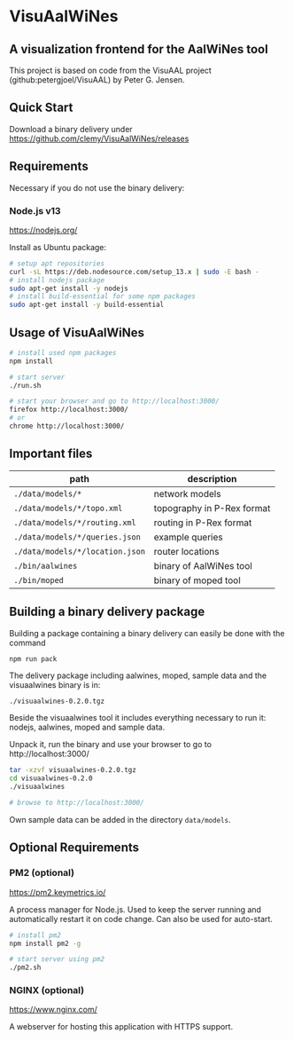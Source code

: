 # VisuAalWiNes

## A visualization frontend for the AalWiNes tool
This project is based on code from the VisuAAL project (github:petergjoel/VisuAAL) by Peter G. Jensen.

## Quick Start
Download a binary delivery under https://github.com/clemy/VisuAalWiNes/releases

## Requirements
Necessary if you do not use the binary delivery:

###  Node.js v13 
<https://nodejs.org/>

Install as Ubuntu package:
```bash
# setup apt repositories
curl -sL https://deb.nodesource.com/setup_13.x | sudo -E bash -
# install nodejs package
sudo apt-get install -y nodejs
# install build-essential for some npm packages
sudo apt-get install -y build-essential
```

## Usage of VisuAalWiNes

```bash
# install used npm packages
npm install

# start server
./run.sh

# start your browser and go to http://localhost:3000/
firefox http://localhost:3000/
# or
chrome http://localhost:3000/
```

## Important files

| path                            | description |
| ------------------------------- | ----------- |
| `./data/models/*`               | network models |
| `./data/models/*/topo.xml`      | topography in P-Rex format |
| `./data/models/*/routing.xml`   | routing in P-Rex format |
| `./data/models/*/queries.json`  | example queries |
| `./data/models/*/location.json` | router locations |
| `./bin/aalwines`                | binary of AalWiNes tool |
| `./bin/moped`                   | binary of moped tool |

## Building a binary delivery package

Building a package containing a binary delivery can easily be done with the command

```bash
npm run pack
```

The delivery package including aalwines, moped, sample data and the visuaalwines binary is in:

`./visuaalwines-0.2.0.tgz`

Beside the visuaalwines tool it includes everything necessary to run it: nodejs, aalwines, moped and sample data.

Unpack it, run the binary and use your browser to go to http://localhost:3000/

```bash
tar -xzvf visuaalwines-0.2.0.tgz
cd visuaalwines-0.2.0
./visuaalwines

# browse to http://localhost:3000/
```

Own sample data can be added in the directory `data/models`.

## Optional Requirements

### PM2 (optional)
<https://pm2.keymetrics.io/>

A process manager for Node.js. Used to keep the server running and automatically restart it on code change. Can also be used for auto-start.

```bash
# install pm2
npm install pm2 -g

# start server using pm2
./pm2.sh
```

### NGINX (optional)
<https://www.nginx.com/>

A webserver for hosting this application with HTTPS support.
